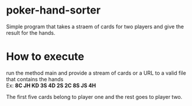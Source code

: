 # poker-hand-sorter

Simple program that takes a straem of cards for two players and give the result for the hands.

# How to execute

run the method main and provide a stream of cards or a URL to a valid file that contains the hands <br>
Ex: <b> 8C JH KD 3S 4D 2S 2C 8S JS 4H </b>

The first five cards belong to player one and the rest goes to player two.
